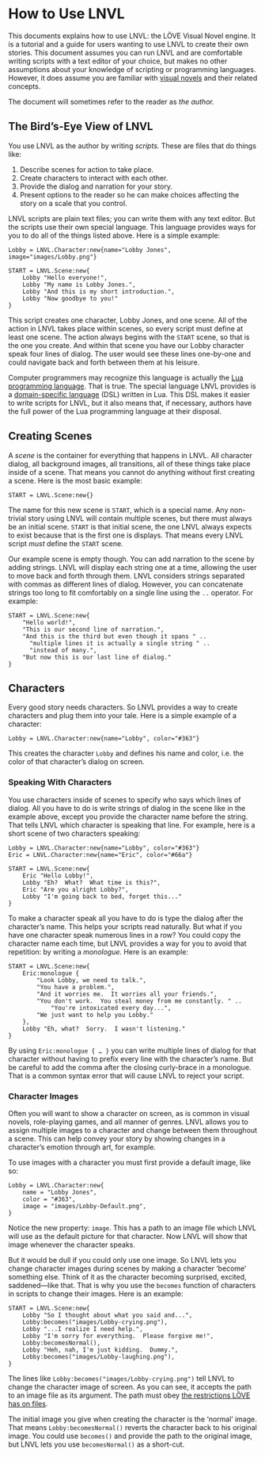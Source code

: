 How to Use LNVL
===============

This documents explains how to use LNVL: the LÖVE Visual Novel engine.
It is a tutorial and a guide for users wanting to use LNVL to create
their own stories.  This document assumes you can run LNVL and are
comfortable writing scripts with a text editor of your choice, but
makes no other assumptions about your knowledge of scripting or
programming languages.  However, it does assume you are familiar with
[visual novels][nvl] and their related concepts.

The document will sometimes refer to the reader as *the author.*


The Bird’s-Eye View of LNVL
---------------------------

You use LNVL as the author by writing *scripts.*  These are files that
do things like:

1. Describe scenes for action to take place.
2. Create characters to interact with each other.
3. Provide the dialog and narration for your story.
4. Present options to the reader so he can make choices affecting the
story on a scale that you control.

LNVL scripts are plain text files; you can write them with any text
editor.  But the scripts use their own special language.  This
language provides ways for you to do all of the things listed above.
Here is a simple example:

    Lobby = LNVL.Character:new{name="Lobby Jones", image="images/Lobby.png"}

    START = LNVL.Scene:new{
        Lobby "Hello everyone!",
        Lobby "My name is Lobby Jones.",
        Lobby "And this is my short introduction.",
        Lobby "Now goodbye to you!"
    }

This script creates one character, Lobby Jones, and one scene.  All of
the action in LNVL takes place within scenes, so every script must
define at least one scene.  The action always begins with the `START`
scene, so that is the one you create.  And within that scene you have
our Lobby character speak four lines of dialog.  The user would see
these lines one-by-one and could navigate back and forth between them
at his leisure.

Computer programmers may recognize this language is actually the
[Lua programming language][lua].  That is true.  The special language
LNVL provides is a [domain-specific language][dsl] (DSL) written in
Lua.  This DSL makes it easier to write scripts for LNVL, but it also
means that, if necessary, authors have the full power of the Lua
programming language at their disposal.


Creating Scenes
---------------

A *scene* is the container for everything that happens in LNVL.  All
character dialog, all background images, all transitions, all of these
things take place inside of a scene.  That means you cannot do
anything without first creating a scene.  Here is the most basic
example:

    START = LNVL.Scene:new{}

The name for this new scene is `START`, which is a special name.  Any
non-trivial story using LNVL will contain multiple scenes, but there
must always be an initial scene.  `START` is that initial scene, the
one LNVL always expects to exist because that is the first one is
displays.  That means every LNVL script *must* define the `START`
scene.

Our example scene is empty though.  You can add narration to the scene
by adding strings.  LNVL will display each string one at a time,
allowing the user to move back and forth through them.  LNVL considers
strings separated with commas as different lines of dialog.  However,
you can concatenate strings too long to fit comfortably on a single
line using the `..` operator.  For example:

    START = LNVL.Scene:new{
        "Hello world!",
        "This is our second line of narration.",
        "And this is the third but even though it spans " ..
          "multiple lines it is actually a single string " ..
          "instead of many.",
        "But now this is our last line of dialog."
    }


Characters
----------

Every good story needs characters.  So LNVL provides a way to create
characters and plug them into your tale.  Here is a simple example of
a character:

    Lobby = LNVL.Character:new{name="Lobby", color="#363"}

This creates the character `Lobby` and defines his name and color,
i.e. the color of that character’s dialog on screen.

### Speaking With Characters ###

You use characters inside of scenes to specify who says which lines of
dialog.  All you have to do is write strings of dialog in the scene
like in the example above, except you provide the character name
before the string.  That tells LNVL which character is speaking that
line.  For example, here is a short scene of two characters speaking:

    Lobby = LNVL.Character:new{name="Lobby", color="#363"}
    Eric = LNVL.Character:new{name="Eric", color="#66a"}

    START = LNVL.Scene:new{
        Eric "Hello Lobby!",
        Lobby "Eh?  What?  What time is this?",
        Eric "Are you alright Lobby?",
        Lobby "I'm going back to bed, forget this..."
    }

To make a character speak all you have to do is type the dialog after
the character’s name.  This helps your scripts read naturally.  But
what if you have one character speak numerous lines in a row?  You
could copy the character name each time, but LNVL provides a way for
you to avoid that repetition: by writing a *monologue.*  Here is an
example:

    START = LNVL.Scene:new{
        Eric:monologue {
            "Look Lobby, we need to talk.",
            "You have a problem.",
            "And it worries me.  It worries all your friends.",
            "You don't work.  You steal money from me constantly. " ..
                "You're intoxicated every day...",
            "We just want to help you Lobby."
        },
        Lobby "Eh, what?  Sorry.  I wasn't listening."
    }

By using `Eric:monologue { … }` you can write multiple lines of dialog
for that character without having to prefix every line with the
character’s name.  But be careful to add the comma after the closing
curly-brace in a monologue.  That is a common syntax error that will
cause LNVL to reject your script.

### Character Images ###

Often you will want to show a character on screen, as is common in
visual novels, role-playing games, and all manner of genres.  LNVL
allows you to assign multiple images to a character and change between
them throughout a scene.  This can help convey your story by showing
changes in a character’s emotion through art, for example.

To use images with a character you must first provide a default image,
like so:

    Lobby = LNVL.Character:new{
        name = "Lobby Jones",
        color = "#363",
        image = "images/Lobby-Default.png",
    }

Notice the new property: `image`.  This has a path to an image file
which LNVL will use as the default picture for that character.  Now
LNVL will show that image whenever the character speaks.

But it would be dull if you could only use one image.  So LNVL lets
you change character images during scenes by making a character
‘become’ something else.  Think of it as the character becoming
surprised, excited, saddened—like that.  That is why you use the
`becomes` function of characters in scripts to change their images.
Here is an example:

    START = LNVL.Scene:new{
        Lobby "So I thought about what you said and...",
        Lobby:becomes("images/Lobby-crying.png"),
        Lobby "...I realize I need help.",
        Lobby "I'm sorry for everything.  Please forgive me!",
        Lobby:becomesNormal(),
        Lobby "Heh, nah, I'm just kidding.  Dummy.",
        Lobby:becomes("images/Lobby-laughing.png"),
    }

The lines like `Lobby:becomes("images/Lobby-crying.png")` tell LNVL to
change the character image of screen.  As you can see, it accepts the
path to an image file as its argument.  The path must obey
[the restrictions LÖVE has on files][love-files].

The initial image you give when creating the character is the ‘normal’
image.  That means `Lobby:becomesNormal()` reverts the character back
to his original image.  You could use `becomes()` and provide the path
to the original image, but LNVL lets you use `becomesNormal()` as a
short-cut.



[lua]: http://www.lua.org/
[dsl]: http://en.wikipedia.org/wiki/Domain_specific_language
[love-files]: https://love2d.org/wiki/love.filesystem
[nvl]: http://en.wikipedia.org/wiki/Visual_novel
